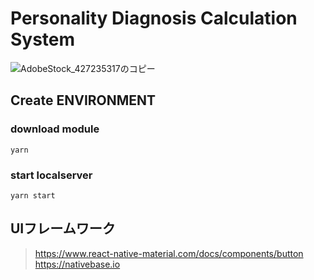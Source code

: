# Personality Diagnosis Calculation System
![AdobeStock_427235317のコピー](https://user-images.githubusercontent.com/61937077/156498586-b7d8ac98-6a35-4661-a55f-4da4d7ed6d45.jpeg)


## Create ENVIRONMENT
### download module
```shell
yarn
```
### start localserver
```shell
yarn start
```

## UIフレームワーク
> https://www.react-native-material.com/docs/components/button
> https://nativebase.io